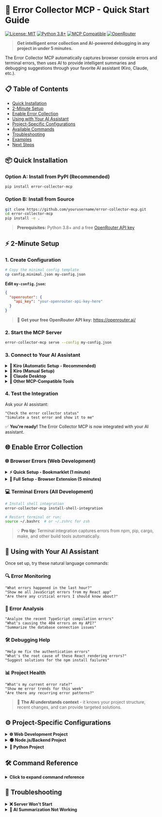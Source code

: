 # 🚀 Error Collector MCP - Quick Start Guide

[![License: MIT](https://img.shields.io/badge/License-MIT-yellow.svg)](https://opensource.org/licenses/MIT)
[![Python 3.8+](https://img.shields.io/badge/python-3.8+-blue.svg)](https://www.python.org/downloads/)
[![MCP Compatible](https://img.shields.io/badge/MCP-Compatible-green.svg)](https://modelcontextprotocol.io/)
[![OpenRouter](https://img.shields.io/badge/OpenRouter-Free%20API-orange.svg)](https://openrouter.ai/)

> **Get intelligent error collection and AI-powered debugging in any project in
> under 5 minutes.**

The Error Collector MCP automatically captures browser console errors and
terminal errors, then uses AI to provide intelligent summaries and debugging
suggestions through your favorite AI assistant (Kiro, Claude, etc.).

## 📋 Table of Contents

- [Quick Installation](#-quick-installation)
- [2-Minute Setup](#-2-minute-setup)
- [Enable Error Collection](#-enable-error-collection)
- [Using with Your AI Assistant](#-using-with-your-ai-assistant)
- [Project-Specific Configurations](#-project-specific-configurations)
- [Available Commands](#️-available-commands)
- [Troubleshooting](#-troubleshooting)
- [Examples](#-project-structure-examples)
- [Next Steps](#-next-steps)

## 📦 Quick Installation

### Option A: Install from PyPI (Recommended)

```bash
pip install error-collector-mcp
```

### Option B: Install from Source

```bash
git clone https://github.com/yourusername/error-collector-mcp.git
cd error-collector-mcp
pip install -e .
```

> **Prerequisites:** Python 3.8+ and a free
> [OpenRouter API key](https://openrouter.ai/)

## ⚡ 2-Minute Setup

### 1. Create Configuration

```bash
# Copy the minimal config template
cp config.minimal.json my-config.json
```

**Edit `my-config.json`:**

```json
{
  "openrouter": {
    "api_key": "your-openrouter-api-key-here"
  }
}
```

> 🔑 **Get your free OpenRouter API key:** https://openrouter.ai/

### 2. Start the MCP Server

```bash
error-collector-mcp serve --config my-config.json
```

### 3. Connect to Your AI Assistant

<details>
<summary><strong>🎯 Kiro (Automatic Setup - Recommended)</strong></summary>

```bash
python setup_kiro_integration.py
```

The setup script will automatically configure everything for you!

</details>

<details>
<summary><strong>🎯 Kiro (Manual Setup)</strong></summary>

Add to `.kiro/settings/mcp.json`:

```json
{
  "mcpServers": {
    "error-collector": {
      "command": "error-collector-mcp",
      "args": ["serve", "--config", "/absolute/path/to/my-config.json"],
      "disabled": false,
      "autoApprove": [
        "query_errors",
        "get_error_summary",
        "get_error_statistics"
      ]
    }
  }
}
```

</details>

<details>
<summary><strong>🤖 Claude Desktop</strong></summary>

Add to `~/Library/Application Support/Claude/claude_desktop_config.json`:

```json
{
  "mcpServers": {
    "error-collector": {
      "command": "error-collector-mcp",
      "args": ["serve", "--config", "/absolute/path/to/my-config.json"]
    }
  }
}
```

</details>

<details>
<summary><strong>🔧 Other MCP-Compatible Tools</strong></summary>

The Error Collector MCP follows the standard MCP protocol and works with any
MCP-compatible AI tool. Add the server configuration using your tool's MCP setup
method.

</details>

### 4. Test the Integration

Ask your AI assistant:

```
"Check the error collector status"
"Simulate a test error and show it to me"
```

✅ **You're ready!** The Error Collector MCP is now integrated with your AI
assistant.

## 🌐 Enable Error Collection

### 🌐 Browser Errors (Web Development)

<details>
<summary><strong>⚡ Quick Setup - Bookmarklet (1 minute)</strong></summary>

```bash
error-collector-mcp build-browser-extension bookmarklet
```

Copy the generated bookmarklet to your browser bookmarks and click it on any
page to start collecting errors.

</details>

<details>
<summary><strong>🔧 Full Setup - Browser Extension (5 minutes)</strong></summary>

```bash
# Build extensions for all browsers
error-collector-mcp build-browser-extension all --package
```

**Chrome Installation:**

1. Go to `chrome://extensions/`
2. Enable "Developer mode"
3. Click "Load unpacked"
4. Select the `browser-extensions/chrome/` folder

**Firefox Installation:**

1. Go to `about:debugging`
2. Click "This Firefox"
3. Click "Load Temporary Add-on"
4. Select any file in the `browser-extensions/firefox/` folder

</details>

### 💻 Terminal Errors (All Development)

```bash
# Install shell integration
error-collector-mcp install-shell-integration

# Restart terminal or run:
source ~/.bashrc  # or ~/.zshrc for zsh
```

> 💡 **Pro tip:** Terminal integration captures errors from npm, pip, cargo,
> make, and other build tools automatically.

## 💬 Using with Your AI Assistant

Once set up, try these natural language commands:

### 🔍 Error Monitoring

```
"What errors happened in the last hour?"
"Show me all JavaScript errors from my React app"
"Are there any critical errors I should know about?"
```

### 🧠 Error Analysis

```
"Analyze the recent TypeScript compilation errors"
"What's causing the 404 errors on my API?"
"Summarize the database connection issues"
```

### 🛠️ Debugging Help

```
"Help me fix the authentication errors"
"What's the root cause of these React rendering errors?"
"Suggest solutions for the npm install failures"
```

### 📊 Project Health

```
"What's my current error rate?"
"Show me error trends for this week"
"Are there any recurring error patterns?"
```

> 🎯 **The AI understands context** - it knows your project structure, recent
> changes, and can provide targeted solutions.

## ⚙️ Project-Specific Configurations

<details>
<summary><strong>🌐 Web Development Project</strong></summary>
```json
{
  "openrouter": {
    "api_key": "your-key"
  },
  "collection": {
    "enabled_sources": ["browser", "terminal"],
    "ignored_domains": [
      "localhost:3000",
      "localhost:8080"
    ],
    "ignored_error_patterns": [
      "ResizeObserver loop limit exceeded",
      "Script error\\."
    ]
  },
  "storage": {
    "data_directory": "./project-errors"
  }
}
```

</details>

<details>
<summary><strong>🟢 Node.js/Backend Project</strong></summary>
```json
{
  "openrouter": {
    "api_key": "your-key"
  },
  "collection": {
    "enabled_sources": ["terminal"],
    "ignored_error_patterns": [
      "DeprecationWarning",
      "ExperimentalWarning"
    ]
  }
}
```

</details>

<details>
<summary><strong>🐍 Python Project</strong></summary>
```json
{
  "openrouter": {
    "api_key": "your-key"
  },
  "collection": {
    "enabled_sources": ["terminal"],
    "ignored_error_patterns": [
      "UserWarning",
      "FutureWarning"
    ]
  }
}
```

</details>

## 🛠️ Command Reference

<details>
<summary><strong>Click to expand command reference</strong></summary>

### Server Management

```bash
# Start server
error-collector-mcp serve --config config.json

# Check server health
error-collector-mcp health-check

# View server status
error-collector-mcp status
```

### Error Management

```bash
# Query recent errors
error-collector-mcp query --time-range 1h --limit 10

# Simulate test errors
error-collector-mcp simulate-error browser 2
error-collector-mcp simulate-error terminal 1

# View error statistics
error-collector-mcp stats --report-type overview
```

### Configuration

```bash
# Validate configuration
error-collector-mcp validate --config config.json

# Show current configuration
error-collector-mcp config --show
```

</details>

## 🚨 Troubleshooting

<details>
<summary><strong>❌ Server Won't Start</strong></summary>
```bash
# Check configuration
error-collector-mcp validate --config your-config.json

# Run with debug logging

error-collector-mcp serve --config your-config.json --log-level DEBUG

````
</details>

<details>
<summary><strong>🔍 No Errors Being Collected</strong></summary>
```bash
# Check collector status
error-collector-mcp status

# Test with simulation
error-collector-mcp simulate-error browser 1

# Verify browser extension is installed and active
# Verify shell integration: echo $ERROR_COLLECTOR_ENABLED
````

</details>

<details>
<summary><strong>🤖 AI Summarization Not Working</strong></summary>
```bash
# Test OpenRouter connection
curl -H "Authorization: Bearer your-key" https://openrouter.ai/api/v1/models

# Check API key in config

error-collector-mcp config --show | grep api_key

```
</details>

<details>
<summary><strong>🔗 MCP Connection Issues</strong></summary>
1. Verify the command path in your AI tool's MCP config
2. Check that the server is running: `ps aux | grep error-collector-mcp`
3. Ensure no port conflicts (default: 8000)
4. Restart your AI assistant after config changes

</details>

## 📁 Project Structure Examples

<details>
<summary><strong>📂 Single Project Setup</strong></summary>
```

my-project/ ├── error-collector-config.json ├── src/ ├── package.json └──
.kiro/settings/mcp.json

```
</details>

<details>
<summary><strong>🏗️ Multi-Service Project Setup</strong></summary>
```

my-app/ ├── frontend/ │ └── frontend-errors.json ├── backend/ │ └──
backend-errors.json ├── shared/ │ └── shared-errors.json └──
.kiro/settings/mcp.json

```
</details>

## 🔗 Next Steps

1. **Customize Configuration**: Adjust error filtering and collection settings for your project
2. **Set Up Team Integration**: Share configurations and set up centralized error collection
3. **Explore Advanced Features**: Custom error patterns, multiple environments, CI/CD integration
4. **Read Full Documentation**: Check `README.md` and `KIRO_INTEGRATION.md` for detailed guides

## 📚 Additional Resources

| Resource | Description |
|----------|-------------|
| [📖 Full Documentation](README.md) | Complete feature documentation |
| [🎯 Kiro Integration Guide](KIRO_INTEGRATION.md) | Detailed Kiro setup guide |
| [⚙️ Configuration Reference](config.example.json) | All configuration options |
| [🔗 OpenRouter Free Models](https://openrouter.ai/models?pricing=free) | Available AI models |

## 🆘 Getting Help

| Issue | Solution |
|-------|----------|
| 📋 **Check Logs** | `~/.error-collector-mcp/server.log` |
| 🧪 **Test Manually** | `error-collector-mcp serve --config config.json` |
| 🤖 **Ask Your AI** | "Check error collector health and diagnose any issues" |
| 🐛 **Report Bugs** | [Create GitHub Issue](https://github.com/yourusername/error-collector-mcp/issues) |

## 🌟 What's Next?

After completing this quick start:

1. ⭐ **Star this repo** if you find it helpful
2. 🔄 **Share with your team** - error collection works better with more data
3. 🛠️ **Customize for your workflow** - adjust filters and patterns
4. 💡 **Contribute** - we welcome PRs and feature requests!

---

<div align="center">

**🎉 That's it! You now have intelligent error collection and AI-powered debugging.**

The Error Collector MCP will automatically capture, analyze, and help you solve errors as they occur in your development workflow.

[![GitHub stars](https://img.shields.io/github/stars/yourusername/error-collector-mcp?style=social)](https://github.com/yourusername/error-collector-mcp)
[![Follow on Twitter](https://img.shields.io/twitter/follow/yourusername?style=social)](https://twitter.com/yourusername)

</div>
```
